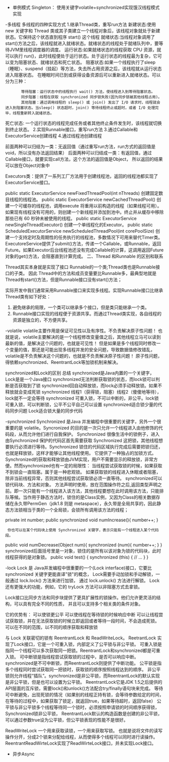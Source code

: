 - 单例模式
  Singleton： 使用关键字volatile+synchronized实现饿汉线程模式实现
  
-多线程
多线程的四种实现方式
1.继承Thread类，重写run方法 
    新建状态:使用 new 关键字和 Thread 类或其子类建立一个线程对象后，该线程对象就处于新建状态。它保持这个状态直到程序 start() 这个线程
    就绪状态:当线程对象调用了start()方法之后，该线程就进入就绪状态。就绪状态的线程处于就绪队列中，要等待JVM里线程调度器的调度。
    运行状态:如果就绪状态的线程获取 CPU 资源，就可以执行 run()，此时线程便处于运行状态。处于运行状态的线程最为复杂，它可以变为阻塞状态、就绪状态和死亡状态。
    阻塞状态:如果一个线程执行了sleep（睡眠）、suspend（挂起）等方法，失去所占用资源之后，该线程就从运行状态进入阻塞状态。
            在睡眠时间已到或获得设备资源后可以重新进入就绪状态。可以分为三种：
         
           等待阻塞：运行状态中的线程执行 wait() 方法，使线程进入到等待阻塞状态。
           同步阻塞：线程在获取 synchronized 同步锁失败(因为同步锁被其他线程占用)。
           其他阻塞：通过调用线程的 sleep() 或 join() 发出了 I/O 请求时，线程就会进入到阻塞状态。当sleep() 状态超时，join() 等待线程终止或超时，或者 I/O 处理完毕，线程重新转入就绪状态。
   死亡状态: 一个运行状态的线程完成任务或者其他终止条件发生时，该线程就切换到终止状态。
2.实现Runnable接口，重写run方法
3.通过Callable和ExecutorService创建线程
4.通过线程池创建线程

前面两种可以归结为一类：无返回值（通过重写run方法，run方式的返回值是void，所以没有办法返回结果）
后面两种可以归结成一类：有返回值，通过Callable接口，就要实现call方法，这个方法的返回值是Object，
所以返回的结果可以放在Object对象中

Executors类：提供了一系列工厂方法用于创建线程池，返回的线程池都实现了ExecutorService接口。

public static ExecutorService newFixedThreadPool(int nThreads)
创建固定数目线程的线程池。
public static ExecutorService newCachedThreadPool()
创建一个可缓存的线程池，调用execute 将重用以前构造的线程（如果线程可用）。如果现有线程没有可用的，则创建一个新线程并添加到池中。终止并从缓存中移除那些已有 60 秒钟未被使用的线程。
public static ExecutorService newSingleThreadExecutor()
创建一个单线程化的Executor。
public static ScheduledExecutorService newScheduledThreadPool(int
corePoolSize)
创建一个支持定时及周期性的任务执行的线程池，多数情况下可用来替代Timer类。
ExecutoreService提供了submit()方法，传递一个Callable，或Runnable，返回Future。如果Executor后台线程池还没有完成Callable的计算，这调用返回Future对象的get()方法，会阻塞直到计算完成。
二、Thread 和Runnable 的区别和联系

Thread其实本身就是实现了接口 Runnable的一个类;Thread类也是Runnable接口的子类。
因此 Thread中的方法和成员变量要比Runnable多，最典型地就是 Thread有start()方法，但是Runnable接口没有start()方法；

实际开发中我们通常采用Runnable接口来实现多线程。实现Runnable接口比继承Thread类有如下好处： 
1. 避免继承的局限，一个类可以继承多个接口，但是类只能继承一个类。 
2. Runnable接口实现的线程便于资源共享。而通过Thread类实现，各自线程的资源是独立的，不方便共享。 


-volatile
  volatile主要作用是保证可见性以及有序性。不负责解决原子性问题！
  也就是说，volatile主要解决的是一个线程修改变量值之后，其他线程立马可以读到最新的值，是解决这个问题的，也就是可见性！
  但是如果是多个线程同时修改一个变量的值，那还是可能出现多线程并发的安全问题，导致数据值修改错乱，volatile是不负责解决这个问题的，也就是不负责解决原子性问题！
  原子性问题，得依赖synchronized、ReentrantLock等加锁机制来解决。
  
synchronized和Lock的区别 总结
     synchronized是Java内置的一个关键字，Lock是是一个Java接口
     synchronized无法判断获取锁的状态，而lock锁可以判断是否获取到了锁
     synchronized回自动释放锁，而lock必须手动释放锁。如果不释放就会变成死锁
     synchronized 线程1（获得锁，阻塞）线程2（傻傻地等待），lock就不一定会等待
     synchronized 可重入锁，不可以中断的，非公平。lock锁 可重入锁，可以判断锁，公平不公平自己可以设置
     synchronized适合锁少量的代码同步问题 Lock适合锁大量的同步代码 
  
-synchronized
 Synchronized 是Java 并发编程中很重要的关键字，另外一个很重要的是 volatile。Syncronized 的目的是一次只允许一个线程进入由他修饰的代码段，从而允许他们进行自我保护。
 Synchronized 很像生活中的锁例子，进入由Synchronized 保护的代码区首先需要获取 Synchronized 这把锁，其他线程想要执行必须进行等待。Synchronized 锁住的代码区域执行完成后需要把锁归还，也就是释放锁，这样才能够让其他线程使用。
 它提供了⼀种独占的加锁⽅式。Synchronized的获取和释放锁由JVM实现，⽤户不需要显示的释放锁，⾮常⽅便。然⽽synchronized也有⼀定的局限性：
     当线程尝试获取锁的时候，如果获取不到锁会⼀直阻塞。属于是一种悲观锁。
     如果获取锁的线程进⼊休眠或者阻塞，除⾮当前线程异常，否则其他线程尝试获取锁必须⼀直等待。
 synchronized可以锁代码块、方法和对象。
     方法声明时使用，放在范围操作符之后,返回类型声明之前。即一次只能有一个线程进入该方法，其他线程要想在此时调用该方法，只能排队等候。当作用于静态方法时，锁住的是Class实例，又因为Class的相关数据存储在永久带PermGen（jdk1.8 则是 metaspace），永久带是全局共享的，因此静态方法锁相当于类的一个全局锁，会锁所有调用该方法的线程；
 
 private int number;
 public synchronized void numIncrease(){
   number++;
 }
 
     你也可以在某个代码块上使用 Synchronized 关键字，表示只能有一个线程进入某个代码段。
 public void numDecrease(Object num){
   synchronized (num){
     number++;
   }
 }
     synchronized后面括号里是一对象，锁住的是所有以该对象为锁的代码块，此时线程获得的是对象锁。
 public void test() {
   synchronized (this) {
     // ...
   }
 }


-lock
Lock 是 Java并发编程中很重要的一个(Lock interface)接口，它要比 synchronized 关键字更能直译"锁"的概念，
Lock需要手动加锁和手动解锁，一般通过 lock.lock() 方法来进行加锁， 通过 lock.unlock() 方法进行解锁。
Lock 还有更强大的功能，例如，它的 tryLock 方法可以非阻塞方式去拿锁。

Lock接⼝⽐同步⽅法和同步块提供了更具扩展性的锁操作。他们允许更灵活的结构，可以具有完全不同的性质，
并且可以⽀持多个相关类的条件对象。

它的优势有：
    可以使锁更公平
    可以使线程在等待锁的时候响应中断
    可以让线程尝试获取锁，并在⽆法获取锁的时候⽴即返回或者等待⼀段时间，不会造成死锁。
    可以在不同的范围，以不同的顺序获取和释放锁
    
与 Lock 关联密切的锁有 ReentrantLock 和 ReadWriteLock。
ReetrantLock 实现了Lock接口，它是一个可重入锁，内部定义了公平锁与非公平锁。
   可重⼊锁是指同⼀个线程可以多次获取同⼀把锁。ReentrantLock和synchronized都是可重⼊锁。
   可中断锁是指线程尝试获取锁的过程中，是否可以响应中断。synchronized是不可中断锁，⽽ReentrantLock则提供了中断功能。
   公平锁是指多个线程同时尝试获取同⼀把锁时，获取锁的顺序按照线程达到的顺序。
   ⾮公平锁则允许线程“插队”。synchronized是⾮公平锁，⽽ReentrantLock的默认实现是⾮公平锁，但是也可以设置为公平锁。
   ReentrantLock它是JDK 1.5之后提供的API层⾯的互斥锁，需要lock()和unlock()⽅法配合try/finally语句块来完成。
   等待可中断避免，出现死锁的情况（如果别的线程正持有锁，会等待参数给定的时间，在等待的过程中，如果获取了锁定，就返回true，如果等待超时，返回false）
   公平锁与⾮公平锁多个线程等待同⼀个锁时，必须按照申请锁的时间顺序获得锁，Synchronized锁⾮公平锁，
   ReentrantLock默认的构造函数是创建的⾮公平锁，可以通过参数true设为公平锁，但公平锁表现的性能不是很好。

ReadWriteLock 一个用来获取读锁，一个用来获取写锁。
也就是说将文件的读写操作分开，分成2个锁来分配给线程，从而使得多个线程可以同时进行读操作。
ReentrantReadWirteLock实现了ReadWirteLock接口，并未实现Lock接口。



- 异步Async

